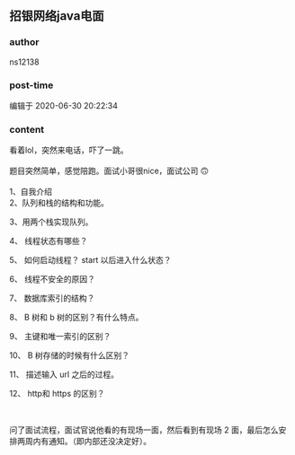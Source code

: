 ## 招银网络java电面
### author 
ns12138
### post-time 

编辑于  2020-06-30 20:22:34
### content 
<div class="post-topic-des nc-post-content">
 <div>
  看着lol，突然来电话，吓了一跳。
 </div>
 <div>
  <br/>
 </div>
 <div>
  题目突然简单，感觉陪跑。面试小哥很nice，面试公司
  <span>
   🙃
  </span>
 </div>
 <div>
  <br/>
 </div>
 <div>
  1、自我介绍
 </div>
 <div>
  2、队列和栈的结构和功能。
 </div>
 <p>
  <span>
  </span>
 </p>
 <p>
  3、用两个栈实现队列。
  <span>
  </span>
 </p>
 <p>
  <span>
   4、
  </span>
  线程状态有哪些？
  <span>
  </span>
 </p>
 <p>
  <span>
   5、
  </span>
  如何启动线程？
  <span>
   start
  </span>
  以后进入什么状态？
  <span>
  </span>
 </p>
 <p>
  <span>
   6、
  </span>
  线程不安全的原因？
  <span>
  </span>
 </p>
 <p>
  <span>
   7、
  </span>
  数据库索引的结构？
  <span>
  </span>
 </p>
 <p>
  <span>
   8、
  </span>
  B 树和
  <span>
   b
  </span>
  树的区别？有什么特点。
  <span>
  </span>
 </p>
 <p>
  <span>
   9、
  </span>
  主键和唯一索引的区别？
  <span>
  </span>
 </p>
 <p>
  <span>
   10、
  </span>
  B 树存储的时候有什么区别？
  <span>
  </span>
 </p>
 <p>
  <span>
   11、
  </span>
  描述输入
  <span>
   url
  </span>
  之后的过程。
  <span>
  </span>
 </p>
 <p>
  <span>
   12、
  </span>
  http和
  <span>
   https
  </span>
  的区别？
  <span>
  </span>
 </p>
 <p>
  <br/>
 </p>
 <p>
  问了面试流程，面试官说他看的有现场一面，然后看到有现场
  <span>
   2
  </span>
  面，最后怎么安排两周内有通知。（即内部还没决定好）。
  <span>
  </span>
 </p>
</div>
